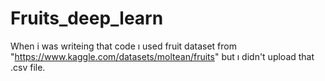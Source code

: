 # Fruits_deep_learn

When i was writeing that code ı used fruit dataset from "https://www.kaggle.com/datasets/moltean/fruits" but ı didn't upload that .csv file.
